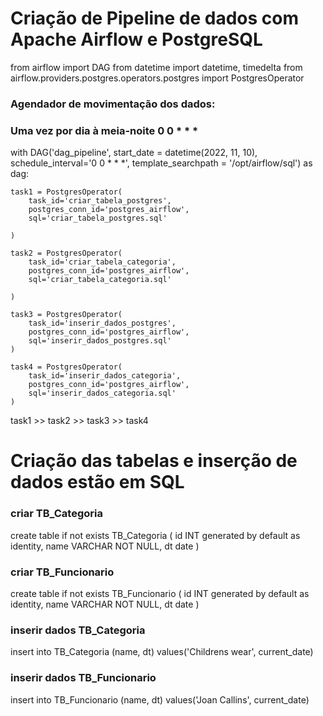 # Criação de Pipeline de dados com Apache Airflow e PostgreSQL
 
from airflow import DAG
from datetime import datetime, timedelta
from airflow.providers.postgres.operators.postgres import PostgresOperator
 
### Agendador de movimentação dos dados:
### Uma vez por dia à meia-noite  0 0 * * *
 
with DAG('dag_pipeline',
    start_date = datetime(2022, 11, 10),
    schedule_interval='0 0 * * *',
    template_searchpath = '/opt/airflow/sql') as dag:
 
    task1 = PostgresOperator(
        task_id='criar_tabela_postgres',
        postgres_conn_id='postgres_airflow',
        sql='criar_tabela_postgres.sql'
       
    )
 
    task2 = PostgresOperator(
        task_id='criar_tabela_categoria',
        postgres_conn_id='postgres_airflow',
        sql='criar_tabela_categoria.sql'
       
    )
 
    task3 = PostgresOperator(
        task_id='inserir_dados_postgres',
        postgres_conn_id='postgres_airflow',
        sql='inserir_dados_postgres.sql'
    )
 
    task4 = PostgresOperator(
        task_id='inserir_dados_categoria',
        postgres_conn_id='postgres_airflow',
        sql='inserir_dados_categoria.sql'
    )
 
task1 >> task2 >> task3 >> task4

# Criação das tabelas e inserção de dados estão em SQL

### criar TB_Categoria
 
create table if not exists TB_Categoria (
                id INT generated by default as identity,
                name VARCHAR NOT NULL,
                dt date
            )
 
### criar TB_Funcionario
create table if not exists TB_Funcionario (
                id INT generated by default as identity,
                name VARCHAR NOT NULL,
                dt date
            )
 
### inserir dados TB_Categoria
insert into TB_Categoria (name, dt)
            values('Childrens wear', current_date)
 
### inserir dados TB_Funcionario
insert into TB_Funcionario (name, dt)
            values('Joan Callins', current_date)


